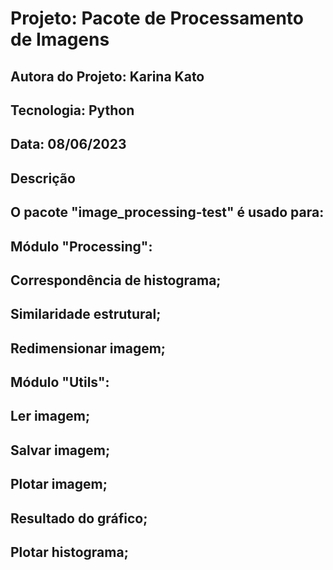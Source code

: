 # Projeto: Pacote de Processamento de Imagens
## Autora do Projeto: Karina Kato


## Tecnologia: Python
## Data: 08/06/2023
## Descrição
## O pacote "image_processing-test" é usado para:

## Módulo "Processing":

## Correspondência de histograma;
## Similaridade estrutural;
## Redimensionar imagem;
## Módulo "Utils":

## Ler imagem;
## Salvar imagem;
## Plotar imagem;
## Resultado do gráfico;
## Plotar histograma;

